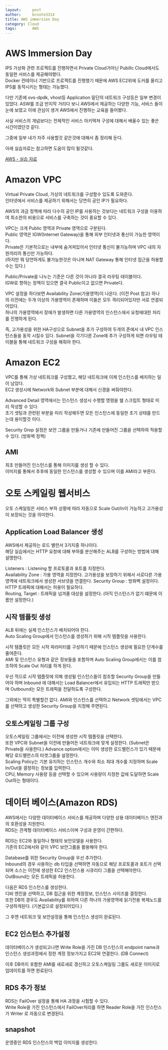 ```yaml
---
layout:     post
author:     bcnote3314
title: AWS immersion Day
category: Cloud
tags: 		AWS
---
```


# AWS Immersion Day

IPS 가상화 관련 프로젝트를 진행하면서 Private Cloud가아닌 Pubillc Cloud에서도 동일한 서비스를 제공해야했다.  
Docker 컨테이너 기반으로 프로젝트를 진행했기 때문에 AWS EC2위에 도커를 올리고 IPS를 동작시키는 형태는 가능했다.  

다만 기존에 ovs-dpdk, vhost등 Application 밑단의 네트워크 구성등은 일부 변경이 있었다. 
ASW를 조금 만지작 거리다 보니 AWS에서 제공하는 다양한 기능, 서비스 들이 눈에 보였고 이에 관심이 생겨 AWS에서 진행하는 교육을 들어봤다.

사실 서비스의 개념보다는 전체적인 서비스 아키텍쳐 구성에 대해서 배울수 있는 좋은 시간이였던것 같다.  

그중에 일부 내가 자주 사용할것 같은것에 대해서 좀 정리해 둔다.  

아래 실습자료는 참고하면 도움이 많이 될것같다.  

[AWS - 실습 자료](https://kr-id-general.workshop.aws/ko/advanced_modules.html)

# Amazon VPC

Virtual Private Cloud, 가상의 네트워크를 구성할수 있도록 도와준다.  
인터넷에서 서비스를 제공하기 위해서는 당연히 공인 IP가 필요하다.  

AWS의 과금 정책에 따라 다수의 공인 IP를 사용하는 것보다는 네트워크 구성을 이용하여 최소한의 비용으로 서비스를 구축하는 것이 중요할 수 있다.  

VPC는 크게 Public 영역과 Private 영역으로 구분된다.  
Public 영역은 IGW(Internet Gateway)을 통해 외부 인터넷과 통신이 가능한 영역이다.  
Private은 기본적으로는 내부에 숨겨져있어서 인터넷 통신이 불가능하며 VPC 내의 자원끼리의 통신만 가능하다.  
(하지만 뭐 당연하게도 불가능한것은 아니며 NAT Gateway 통해 인터넷 접근을 허용할 수는 있다.)

Public/Private을 나누는 기준은 다른 것이 아니라 결국 라우팅 테이블이다.  
IGW로 향하는 정책이 있으면 결국 Public이고 없으면 Private다.  

VPC 설정을 하다보면 Availability Zone(가용영역)이 나온다. (이전 Post 참고)
하나의 리전에는 두개 이상의 가용영역이 존재하며 이들은 모두 격리되어있지만 서로 연결되어있다.  
하나의 가용영역에서 장애가 발생하면 다른 가용영역의 인스턴스에서 요청에대한 처리를 진행하게 된다.  

즉, 고가용성을 위한 HA구성으로 Subnet을 추가 구성하여 두개의 존에서 내 VPC 인스턴스들을 동작 시킬수 있다.
Subnet을 각기다른 Zone에 추가 구성하게 되면 라우팅 테이블을 통해 네트워크 구성을 해줘야 한다.

# Amazon EC2

VPC를 통해 가상 네트워크를 구성했고, 해당 네트워크에 이제 인스턴스를 배치하는 일이 남았다.  
EC2 생성시에 Network와 Subnet 부분에 대해서 신경을 써줘야한다.  

Advanced Detail 영역에서는 인스턴스 생성시 수행할 명령을 쉘 스크립트 형태로 미리 작성할 수 있다.  
초기 셋팅과 관련된 부분을 미리 작성해두면 모든 인스턴스에 동일한 초기 상태를 만드는데 용이할것 이다.  

Security Grop 설정은 보안 그룹을 만들거나 기존에 만들어진 그룹을 선택하여 적용할 수 있다. (방화벽 정책)  

## AMI

최초 만들어진 인스턴스를 통해 이미지를 생성 할 수 있다.  
이미지를 통해서 추후에 동일한 인스턴스를 생성할 수 있으며 이를 AMI라고 부른다.  


# 오토 스케일링 웹서비스

오토 스케일링은 서비스 부하 상황에 따라 자동으로 Scale Out/In이 가능하고 고가용성이 보장되는 것을 의미한다.  

## Application Load Balancer 생성

AWS에서 제공하는 로드 밸런서 3가지중 하나이다.  
해당 실습에서는 HTTP 요청에 대해 부하를 분산해주는 ALB를 구성하는 방법에 대해 설명한다.  

Listeners : Listening 할 프로토콜과 포트를 지정한다.  
Availability Zone : 가용 영역을 지정한다.  고가용성을 보장하기 위해서 서로다른 가용 영역에 네트워크에서 생성한 서브넷을 연결한다. 
Security Group : 방화벽 설정이다. HTTP 트래픽에 대해서는 허용이 필요하다.  
Routing, Target : 트래픽을 넘겨줄 대상을 설정한다. (아직 인스턴스가 없기 떄문에 이름만 설정한다.)

## 시작 템플릿 생성

ALB 뒤에는 실제 인스턴스가 배치되어야 한다.  
Auto Scaling Group에서 인스턴스를 생성하기 위해 시작 템플릿을 사용한다.  

시작 템플릿은 모든 시작 파라미터를 구성하기 때문에 인스턴스 생성에 필요한 단계수를 줄여준다.  
AMI 및 인스턴스 유형과 같은 정보들을 포함하며 Auto Scaling Group에서는 이를 참조하여 Scale Out 처리를 하게 된다.  

우선 적으로 시작 템플릿에 의해 생성될 인스턴스들이 참조할 Security Group을 만들어야 하며 Inbound 에 대해서는 Load Balancer에서 유입되는 HTTP 트래픽만 받으며 Outbound는 모든 트래픽을 전달하도록 구성한다.  

그외에는 딱히 특별할건 없다. AMI와 인스턴스를 선택하고 Network 셋팅에서는 VPC를 선택하고 생성한 Security Group을 지정해 주면된다.  

## 오토스케일링 그룹 구성

오토스케일링 그룹에서는 이전에 생성한 시작 템플릿을 선택한다.  
또한 VPC와 Subnet을 이전에 만둘어든 네트워크에 맞게 설정한다. (Subnet은 Private을 사용한다.)
Advance option에서는 이미 생성한 로드밸런스가 있기 때문에 해당 로드밸런스의 타겟그룹을 설정한다.  
Scaling Policy는 기본 유지하는 인스턴스 개수와 최소 최대 개수를 지정하며 Scale In/Out을 결정하는 정보를 입력한다.  
CPU, Memory 사용량 등을 선택할 수 있으며 사용량이 지정한 값에 도달하면 Scale Out하는 형태이다.  

# 데이터 베이스(Amazon RDS)

AWS에서는 다양한 데이터베이스 서비스를 제공하며 다양한 상용 데이터베이스 엔진과의 호환성을 지원한다.  
RDS는 관계형 데이터베이스 서비스이며 구성과 운영이 간편하다.  

RDS는 EC2와 동일하나 형태의 보안모델을 사용한다.  
기존의 EC2에서와 같이 VPC 보안그룹을 활용해야 한다.  

Database를 위한 Security Group을 우선 추가한다.  
Inbound의 경우 사용하는 db 타입을 선택하면 자동으로 해당 프로토콜과 포트가 선택되며 소스는 이전에 생성한 EC2 인스턴스용 시큐리티 그룹을 선택해야한다.  
OutBound는 모든 트래픽을 허용한다.  

다음은 RDS 인스턴스를 생성한다.  
디비 엔진을 선택하고, DB 접근을 위한 계정정보, 인스턴스 사이즈를 결정한다.  
또한 DB의 경우도 Availability를 위하여 다른 하나의 가용영역에 읽기전용 복제노드를 구성하게된다. (기본값으로 설정되어있다.)  

그 후엔 네트워크 및 보안설정을 통해 인스턴스 생성이 완료된다.  

## EC2 인스턴스 추가설정

데이터베이스가 생성되고나면 Write Role을 가진 DB 인스턴스의 endpoint name과 인스턴스 생성과정에서 정한 계정 정보가지고 EC2와 연결한다. (DB Connect)

이후 DB까지 포함한 AMI를 새로새로 갱신하고 오토스케일링 그룹도 새로운 이미지로 업데이트를 하면 완료된다.

## RDS 추가 정보

RDS는 FailOver 설정을 통해 HA 과정을 시험할 수 있다.  
Write Role을 가진 인스턴스에서 FailOver처리를 하면 Reader Role을 가진 인스턴스가 Writer 로 자동으로 변경된다.  

## snapshot

운영중인 RDS 인스턴스의 백업 이미지를 생성한다.  

